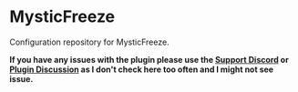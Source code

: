 # MysticFreeze

Configuration repository for MysticFreeze.

**If you have any issues with the plugin please use the [Support Discord](https://discord.gg/bU9ThrA) or [Plugin Discussion](https://www.spigotmc.org/threads/mystic-freeze-fully-customizable-gui-chat-freeze-plugin-1-8-1-13.351058/) as I don't check here too often and I might not see issue.**
